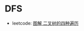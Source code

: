 # DFS

* leetcode: [图解 二叉树的四种遍历](https://leetcode.cn/problems/binary-tree-preorder-traversal/solutions/247053/tu-jie-er-cha-shu-de-si-chong-bian-li-by-z1m/)

